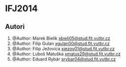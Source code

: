 IFJ2014
=======

Autori
------
1. @Author: Marek Bielik      xbieli05@stud.fit.vutbr.cz  
2. @Author: Filip Gulan       xgulan00@stud.fit.vutbr.cz  
3. @Author: Filip Ježovica    xjezov01@stud.fit.vutbr.cz  
4. @Author: Luboš Matuška     xmatus29@stud.fit.vutbr.cz  
5. @Author: Eduard Rybár      xrybar04@stud.fit.vutbr.cz  
